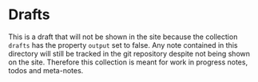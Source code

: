 # Drafts

This is a draft that will not be shown in the site because the collection `drafts` has the property `output` set to false. Any note contained in this directory will still be tracked in the git repository despite not being shown on the site. Therefore this collection is meant for work in progress notes, todos and meta-notes.

